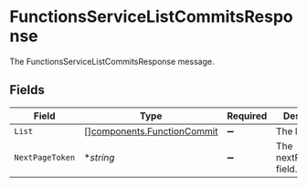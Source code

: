 # FunctionsServiceListCommitsResponse

The FunctionsServiceListCommitsResponse message.


## Fields

| Field                                                                    | Type                                                                     | Required                                                                 | Description                                                              |
| ------------------------------------------------------------------------ | ------------------------------------------------------------------------ | ------------------------------------------------------------------------ | ------------------------------------------------------------------------ |
| `List`                                                                   | [][components.FunctionCommit](../../models/components/functioncommit.md) | :heavy_minus_sign:                                                       | The list field.                                                          |
| `NextPageToken`                                                          | **string*                                                                | :heavy_minus_sign:                                                       | The nextPageToken field.                                                 |